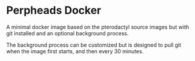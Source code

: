 # Perpheads Docker

A minimal docker image based on the pterodactyl source images but with git installed and an optional background process.

The background process can be customized but is designed to pull git when the image first starts, and then every 30 minutes.
